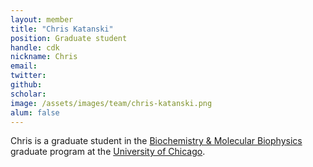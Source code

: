 ```yaml
---
layout: member
title: "Chris Katanski"
position: Graduate student
handle: cdk
nickname: Chris
email: 
twitter: 
github: 
scholar: 
image: /assets/images/team/chris-katanski.png
alum: false
---
```

Chris is a graduate student in the [Biochemistry & Molecular Biophysics][1] graduate program at the [University of Chicago][2].

[1]: http://bmb.uchospitals.edu/
[2]: http://www.uchicago.edu
